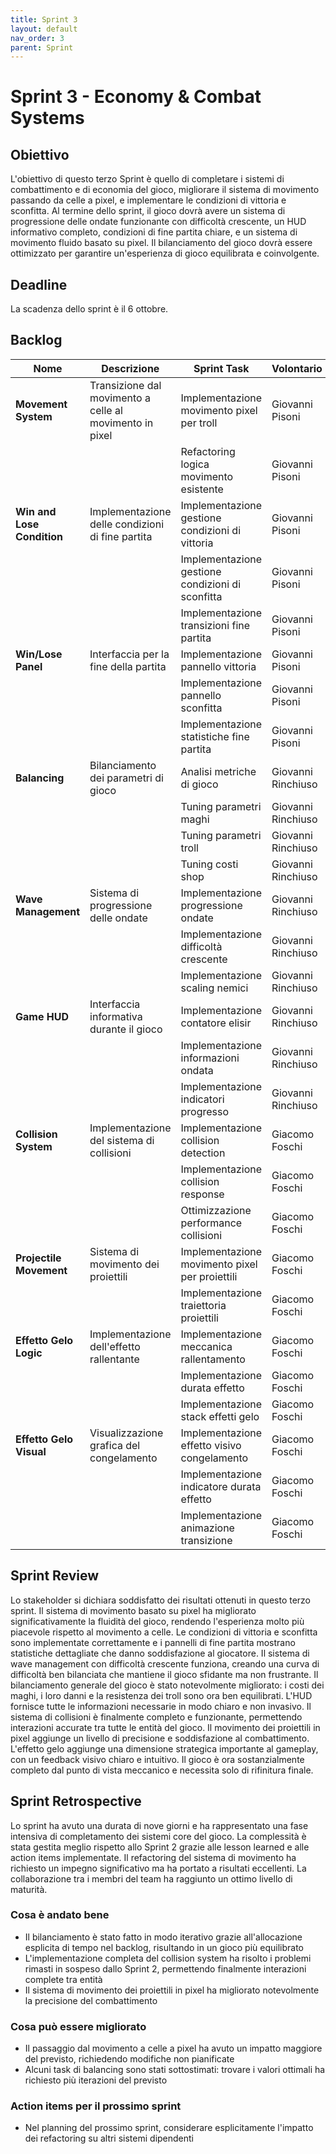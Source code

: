 ```yaml
---
title: Sprint 3
layout: default
nav_order: 3
parent: Sprint
---
```


# Sprint 3 - Economy & Combat Systems

## Obiettivo

L'obiettivo di questo terzo Sprint è quello di completare i sistemi di combattimento e di economia del gioco, migliorare il sistema di movimento passando da celle a pixel, e implementare le condizioni di vittoria e sconfitta. Al termine dello sprint, il gioco dovrà avere un sistema di progressione delle ondate funzionante con difficoltà crescente, un HUD informativo completo, condizioni di fine partita chiare, e un sistema di movimento fluido basato su pixel. Il bilanciamento del gioco dovrà essere ottimizzato per garantire un'esperienza di gioco equilibrata e coinvolgente.

## Deadline

La scadenza dello sprint è il 6 ottobre.

## Backlog

| Nome | Descrizione | Sprint Task | Volontario |
|------|-------------|-------------|------------|
| **Movement System** | Transizione dal movimento a celle al movimento in pixel | Implementazione movimento pixel per troll | Giovanni Pisoni |
| | | Refactoring logica movimento esistente | Giovanni Pisoni |
| **Win and Lose Condition** | Implementazione delle condizioni di fine partita | Implementazione gestione condizioni di vittoria | Giovanni Pisoni |
| | | Implementazione gestione condizioni di sconfitta | Giovanni Pisoni |
| | | Implementazione transizioni fine partita | Giovanni Pisoni |
| **Win/Lose Panel** | Interfaccia per la fine della partita | Implementazione pannello vittoria | Giovanni Pisoni |
| | | Implementazione pannello sconfitta | Giovanni Pisoni |
| | | Implementazione statistiche fine partita | Giovanni Pisoni |
| **Balancing** | Bilanciamento dei parametri di gioco | Analisi metriche di gioco | Giovanni Rinchiuso |
| | | Tuning parametri maghi | Giovanni Rinchiuso |
| | | Tuning parametri troll | Giovanni Rinchiuso |
| | | Tuning costi shop | Giovanni Rinchiuso |
| **Wave Management** | Sistema di progressione delle ondate | Implementazione progressione ondate | Giovanni Rinchiuso |
| | | Implementazione difficoltà crescente | Giovanni Rinchiuso |
| | | Implementazione scaling nemici | Giovanni Rinchiuso |
| **Game HUD** | Interfaccia informativa durante il gioco | Implementazione contatore elisir | Giovanni Rinchiuso |
| | | Implementazione informazioni ondata | Giovanni Rinchiuso |
| | | Implementazione indicatori progresso | Giovanni Rinchiuso |
| **Collision System** | Implementazione del sistema di collisioni | Implementazione collision detection | Giacomo Foschi |
| | | Implementazione collision response | Giacomo Foschi |
| | | Ottimizzazione performance collisioni | Giacomo Foschi |
| **Projectile Movement** | Sistema di movimento dei proiettili | Implementazione movimento pixel per proiettili | Giacomo Foschi |
| | | Implementazione traiettoria proiettili | Giacomo Foschi |
| **Effetto Gelo Logic** | Implementazione dell'effetto rallentante | Implementazione meccanica rallentamento | Giacomo Foschi |
| | | Implementazione durata effetto | Giacomo Foschi |
| | | Implementazione stack effetti gelo | Giacomo Foschi |
| **Effetto Gelo Visual** | Visualizzazione grafica del congelamento | Implementazione effetto visivo congelamento | Giacomo Foschi |
| | | Implementazione indicatore durata effetto | Giacomo Foschi |
| | | Implementazione animazione transizione | Giacomo Foschi |

## Sprint Review

Lo stakeholder si dichiara soddisfatto dei risultati ottenuti in questo terzo sprint. Il sistema di movimento basato su pixel ha migliorato significativamente la fluidità del gioco, rendendo l'esperienza molto più piacevole rispetto al movimento a celle. Le condizioni di vittoria e sconfitta sono implementate correttamente e i pannelli di fine partita mostrano statistiche dettagliate che danno soddisfazione al giocatore. Il sistema di wave management con difficoltà crescente funziona, creando una curva di difficoltà ben bilanciata che mantiene il gioco sfidante ma non frustrante. Il bilanciamento generale del gioco è stato notevolmente migliorato: i costi dei maghi, i loro danni e la resistenza dei troll sono ora ben equilibrati. L'HUD fornisce tutte le informazioni necessarie in modo chiaro e non invasivo. Il sistema di collisioni è finalmente completo e funzionante, permettendo interazioni accurate tra tutte le entità del gioco. Il movimento dei proiettili in pixel aggiunge un livello di precisione e soddisfazione al combattimento. L'effetto gelo aggiunge una dimensione strategica importante al gameplay, con un feedback visivo chiaro e intuitivo. Il gioco è ora sostanzialmente completo dal punto di vista meccanico e necessita solo di rifinitura finale.

## Sprint Retrospective

Lo sprint ha avuto una durata di nove giorni e ha rappresentato una fase intensiva di completamento dei sistemi core del gioco. La complessità è stata gestita meglio rispetto allo Sprint 2 grazie alle lesson learned e alle action items implementate. Il refactoring del sistema di movimento ha richiesto un impegno significativo ma ha portato a risultati eccellenti. La collaborazione tra i membri del team ha raggiunto un ottimo livello di maturità.

### Cosa è andato bene

- Il bilanciamento è stato fatto in modo iterativo grazie all'allocazione esplicita di tempo nel backlog, risultando in un gioco più equilibrato
- L'implementazione completa del collision system ha risolto i problemi rimasti in sospeso dallo Sprint 2, permettendo finalmente interazioni complete tra entità
- Il sistema di movimento dei proiettili in pixel ha migliorato notevolmente la precisione del combattimento

### Cosa può essere migliorato

- Il passaggio dal movimento a celle a pixel ha avuto un impatto maggiore del previsto, richiedendo modifiche non pianificate
- Alcuni task di balancing sono stati sottostimati: trovare i valori ottimali ha richiesto più iterazioni del previsto

### Action items per il prossimo sprint

- Nel planning del prossimo sprint, considerare esplicitamente l'impatto dei refactoring su altri sistemi dipendenti


